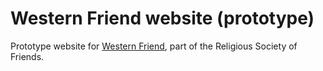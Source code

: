 # Western Friend website (prototype)
Prototype website for [Western Friend](https://westernfriend.org), part of the Religious Society of Friends.
